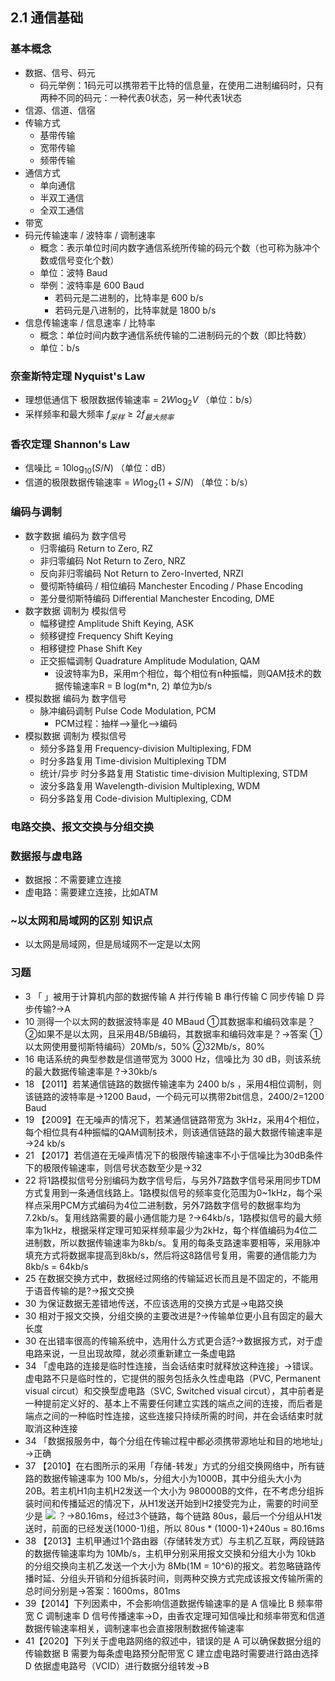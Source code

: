 ## 2.1 通信基础
### 基本概念
- 数据、信号、码元
    - 码元举例：1码元可以携带若干比特的信息量，在使用二进制编码时，只有两种不同的码元：一种代表0状态，另一种代表1状态
- 信源、信道、信宿
- 传输方式
    - 基带传输
    - 宽带传输
    - 频带传输
- 通信方式
    - 单向通信
    - 半双工通信
    - 全双工通信
- 带宽
- 码元传输速率 / 波特率 / 调制速率
    - 概念：表示单位时间内数字通信系统所传输的码元个数（也可称为脉冲个数或信号变化个数）
    - 单位：波特 Baud
    - 举例：波特率是 600 Baud
        - 若码元是二进制的，比特率是 600 b/s
        - 若码元是八进制的，比特率就是 1800 b/s
- 信息传输速率 / 信息速率 / 比特率
    - 概念：单位时间内数字通信系统传输的二进制码元的个数（即比特数）
    - 单位：b/s

### 奈奎斯特定理 Nyquist's Law   

- 理想低通信下 极限数据传输速率 = $2  W  \log_2V$ （单位：b/s）
- 采样频率和最大频率 $f_{采样} \ge 2  f_{最大频率}$ 

### 香农定理 Shannon's Law 

- 信噪比 = $10  \log_{10} (S/N)$ （单位：dB）
- 信道的极限数据传输速率 = $W  \log_2(1 + S/N)$ （单位：b/s）

### 编码与调制

- 数字数据 编码为 数字信号
    - 归零编码 Return to Zero, RZ
    - 非归零编码 Not Return to Zero, NRZ
    - 反向非归零编码 Not Return to Zero-Inverted, NRZI
    - 曼彻斯特编码 / 相位编码 Manchester Encoding / Phase Encoding
    - 差分曼彻斯特编码 Differential Manchester Encoding, DME
- 数字数据 调制为 模拟信号
    - 幅移键控 Amplitude Shift Keying, ASK
    - 频移键控 Frequency Shift Keying
    - 相移键控 Phase Shift Key
    - 正交振幅调制 Quadrature Amplitude Modulation, QAM
        - 设波特率为B，采用m个相位，每个相位有n种振幅，则QAM技术的数据传输速率R = B log(m*n, 2) 单位为b/s
- 模拟数据 编码为 数字信号
    - 脉冲编码调制 Pulse Code Modulation, PCM
        - PCM过程：抽样——>量化——>编码
- 模拟数据 调制为 模拟信号
    - 频分多路复用 Frequency-division Multiplexing, FDM
    - 时分多路复用 Time-division Multiplexing TDM 
    - 统计/异步 时分多路复用 Statistic time-division Multiplexing, STDM
    - 波分多路复用 Wavelength-division Multiplexing, WDM
    - 码分多路复用 Code-division Multiplexing, CDM

### 电路交换、报文交换与分组交换

### 数据报与虚电路

- 数据报：不需要建立连接
- 虚电路：需要建立连接，比如ATM

### ~以太网和局域网的区别  知识点

- 以太网是局域网，但是局域网不一定是以太网

### 习题

- 3 「   」被用于计算机内部的数据传输
A 并行传输
B 串行传输
C 同步传输
D 异步传输?→A
- 10 测得一个以太网的数据波特率是 40 MBaud
①其数据率和编码效率是？
②如果不是以太网，且采用4B/5B编码，其数据率和编码效率是？→答案
①以太网使用曼彻斯特编码）20Mb/s，50%
②32Mb/s，80%
- 16  电话系统的典型参数是信道带宽为 3000 Hz，信噪比为 30 dB，则该系统的最大数据传输速率是 ?→30kb/s
- 18 【2011】若某通信链路的数据传输速率为 2400 b/s ，采用4相位调制，则该链路的波特率是→1200 Baud，一个码元可以携带2bit信息，2400/2=1200 Baud
- 19 【2009】在无噪声的情况下，若某通信链路带宽为 3kHz，采用4个相位，每个相位具有4种振幅的QAM调制技术，则该通信链路的最大数据传输速率是→24 kb/s
- 21 【2017】若信道在无噪声情况下的极限传输速率不小于信噪比为30dB条件下的极限传输速率，则信号状态数至少是→32
- 22  将1路模拟信号分别编码为数字信号后，与另外7路数字信号采用同步TDM方式复用到一条通信线路上。1路模拟信号的频率变化范围为0~1kHz，每个采样点采用PCM方式编码为4位二进制数，另外7路数字信号的数据率均为7.2kb/s。复用线路需要的最小通信能力是 ?→64kb/s，1路模拟信号的最大频率为1kHz，根据采样定理可知采样频率最少为2kHz，每个样值编码为4位二进制数，所以数据传输速率为8kb/s。复用的每条支路速率要相等，采用脉冲填充方式将数据率提高到8kb/s，然后将这8路信号复用，需要的通信能力为 8kb/s = 64kb/s
- 25  在数据交换方式中，数据经过网络的传输延迟长而且是不固定的，不能用于语音传输的是?→报文交换
- 30  为保证数据无差错地传送，不应该选用的交换方式是→电路交换
- 30  相对于报文交换，分组交换的主要改进是?→传输单位更小且有固定的最大长度
- 30  在出错率很高的传输系统中，选用什么方式更合适?→数据报方式，对于虚电路来说，一旦出现故障，就必须重新建立一条虚电路
- 34  「虚电路的连接是临时性连接，当会话结束时就释放这种连接」→错误。虚电路不只是临时性的，它提供的服务包括永久性虚电路（PVC,  Permanent visual circut）和交换型虚电路（SVC,  Switched visual circut），其中前者是一种提前定义好的、基本上不需要任何建立实践的端点之间的连接，而后者是端点之间的一种临时性连接，这些连接只持续所需的时间，并在会话结束时就取消这种连接
- 34  「数据报服务中，每个分组在传输过程中都必须携带源地址和目的地地址」→正确
- 37 【2010】在右图所示的采用「存储-转发」方式的分组交换网络中，所有链路的数据传输速率为 100 Mb/s，分组大小为1000B，其中分组头大小为 20B。若主机H1向主机H2发送一个大小为 980000B的文件，在不考虑分组拆装时间和传播延迟的情况下，从H1发送开始到H2接受完为止，需要的时间至少是
![](local://D:/OneDrive/Documents/2021/RemNote/publish-cs/files/yIzFXKqCBD2OSMERPzG40HCqs53mNvQANFusrdt5mcfo5EilOrOt7JBRiAwwKj536fmryW6yAlIG3n68erJPkONsbVQKoyPYAfP_yznFDTonSVa0UqAvEo4s2t7Bpkbn.png) ？→80.16ms，经过3个链路，每个链路 80us，最后一个分组从H1发送时，前面的已经发送(1000-1)组，所以 80us * (1000-1)+240us = 80.16ms
- 38 【2013】主机甲通过1个路由器（存储转发方式）与主机乙互联，两段链路的数据传输速率均为 10Mb/s，主机甲分别采用报文交换和分组大小为 10kb 的分组交换向主机乙发送一个大小为 8Mb(1M = 10^6)的报文。若忽略链路传播时延、分组头开销和分组拆装时间，则两种交换方式完成该报文传输所需的总时间分别是→答案：1600ms，801ms
- 39【2014】下列因素中，不会影响信道数据传输速率的是
A 信噪比
B 频率带宽
C 调制速率
D 信号传播速率→D，由香农定理可知信噪比和频率带宽和信道数据传输速率相关，调制速率也会直接限制数据传输速率
- 41【2020】下列关于虚电路网络的叙述中，错误的是
A 可以确保数据分组的传输数据
B 需要为每条虚电路预分配带宽
C 建立虚电路时需要进行路由选择
D 依据虚电路号（VCID）进行数据分组转发→B
